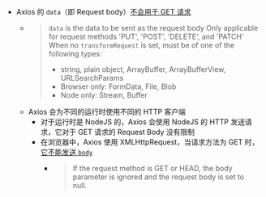 - Axios 的 `data`（即 Request body）[不会用于 GET 请求](https://axios-http.com/docs/req_config#:~:text=%60data%60%20is%20the%20data%20to%20be%20sent%20as%20the%20request%20body)
	- >   `data` is the data to be sent as the request body
	  >  Only applicable for request methods 'PUT', 'POST', 'DELETE', and 'PATCH'
	  >  When no `transformRequest` is set, must be of one of the following types:
	  >   + string, plain object, ArrayBuffer, ArrayBufferView, URLSearchParams
	  >   + Browser only: FormData, File, Blob
	  >   + Node only: Stream, Buffer
	- Axios 会为不同的运行时使用不同的 HTTP 客户端
		- 对于运行时是 NodeJS 的，Axios 会使用 NodeJS 的 HTTP 发送请求，它对于 GET 请求的 Request Body 没有限制
		- 在浏览器中，Axios 使用 XMLHttpRequest，当请求方法为 GET 时，[它不能发送 `body`](https://developer.mozilla.org/en-US/docs/Web/API/XMLHttpRequest/send#:~:text=If%20the%20request%20method%20is%20GET%20or%20HEAD%2C%20the%20body%20parameter%20is%20ignored%20and%20the%20request%20body%20is%20set%20to%20null.)
			- > If the request method is GET or HEAD, the body parameter is ignored and the request body is set to null.